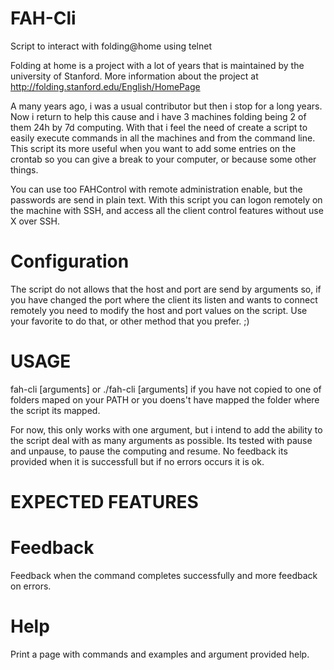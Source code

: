 FAH-Cli
=======

Script to interact with folding@home using telnet

Folding at home is a project with a lot of years that is maintained by the university of Stanford. More information about the project at http://folding.stanford.edu/English/HomePage

A many years ago, i was a usual contributor but then i stop for a long years. Now i return to help this cause and i have 3 machines folding being 2 of them 24h by 7d computing.
With that i feel the need of create a script to easily execute commands in all the machines and from the command line. This script its more useful when you want to add some entries on the crontab so you can give a break to your computer, or because some other things.

You can use too FAHControl with remote administration enable, but the passwords are send in plain text. With this script you can logon remotely on the machine with SSH, and access all the client control features without use X over SSH.

Configuration
=======

The script do not allows that the host and port are send by arguments so, if you have changed the port where the client its listen and wants to connect remotely you need to modify the host and port values on the script.
Use your favorite to do that, or other method that you prefer. ;)

USAGE
=======

fah-cli [arguments] 
or 
./fah-cli [arguments] if you have not copied to one of folders maped on your PATH or you doens't have mapped the folder where the script its mapped.

For now, this only works with one argument, but i intend to add the ability to the script deal with as many arguments as possible.
Its tested with pause and unpause, to pause the computing and resume. No feedback its provided when it is successfull but if no errors occurs it is ok.


EXPECTED FEATURES
=======

Feedback
=====

Feedback when the command completes successfully and more feedback on errors.

Help
=====

Print a page with commands and examples and argument provided help.
